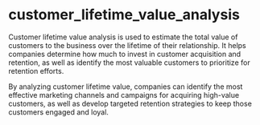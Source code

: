 # customer_lifetime_value_analysis
Customer lifetime value analysis is used to estimate the total value of customers to the business over the lifetime of their relationship.
It helps companies determine how much to invest in customer acquisition and retention, as well as identify the most valuable customers to prioritize for retention efforts.

By analyzing customer lifetime value, companies can identify the most effective marketing channels and campaigns for acquiring high-value customers, as well as develop targeted retention strategies to keep those customers engaged and loyal.
